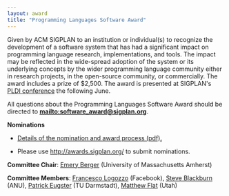 ```yaml
---
layout: award
title: "Programming Languages Software Award"
---
```

Given by ACM SIGPLAN to an institution or individual(s) to
recognize the development of a software system that has had a
significant impact on programming language research,
implementations, and tools. The impact may be reflected in the
wide-spread adoption of the system or its underlying concepts by
the wider programming language community either in research
projects, in the open-source community, or commercially. The award
includes a prize of $2,500. The award is presented at SIGPLAN's
[PLDI conference](/Conferences/PLDI) the following June.  

All questions about the Programming Languages Software Award should be directed to 
**<mailto:software_award@sigplan.org>**.

**Nominations**

- [Details of the nomination and award process (pdf).](/sites/default/files/award-nominations.pdf)

- Please use <http://awards.sigplan.org/> to submit nominations.

**Committee Chair**: [Emery Berger](mailto:emery@cs.umass.edu) (University of Massachusetts Amherst)

**Committee Members**: [Francesco Logozzo](mailto:logozzo@fb.com) (Facebook), [Steve Blackburn](mailto:Steve.Blackburn@anu.edu.au) (ANU), [Patrick Eugster](mailto:peugster@dsp.tu-darmstadt.de) (TU Darmstadt), [Matthew Flat](mailto:mflatt@cs.utah.edu) (Utah)


